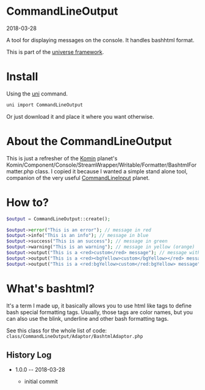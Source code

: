 CommandLineOutput
===========
2018-03-28



A tool for displaying messages on the console. It handles bashhtml format.


This is part of the [universe framework](https://github.com/karayabin/universe-snapshot).


Install
==========
Using the [uni](https://github.com/lingtalfi/universe-naive-importer) command.
```bash
uni import CommandLineOutput
```

Or just download it and place it where you want otherwise.



About the CommandLineOutput
==========================

This is just a refresher of the [Komin](https://github.com/lingtalfi/Komin) planet's Komin/Component/Console/StreamWrapper/Writable/Formatter/BashtmlFormatter.php class.
I copied it because I wanted a simple stand alone tool, companion of the very useful [CommandLineInput](https://github.com/lingtalfi/CommandLineInput) planet.



How to?
==========

```php
$output = CommandLineOutput::create();

$output->error("This is an error"); // message in red
$output->info("This is an info"); // message in blue
$output->success("This is an success"); // message in green
$output->warning("This is an warning"); // message in yellow (orange)
$output->output("This is a <red>custom</red> message"); // message with the custom word in red
$output->output("This is a <red><bgYellow>custom</bgYellow></red> message"); // message with the custom word in red with yellow background
$output->output("This is a <red:bgYellow>custom</red:bgYellow> message"); // same output as previous line
```


What's bashtml?
================

It's a term I made up, it basically allows you to use html like tags to define bash special formatting tags.
Usually, those tags are color names, but you can also use the blink, underline and other bash formatting tags.

See this class for the whole list of code: `class/CommandLineOutput/Adaptor/BashtmlAdaptor.php` 





History Log
------------------
    
- 1.0.0 -- 2018-03-28

    - initial commit




